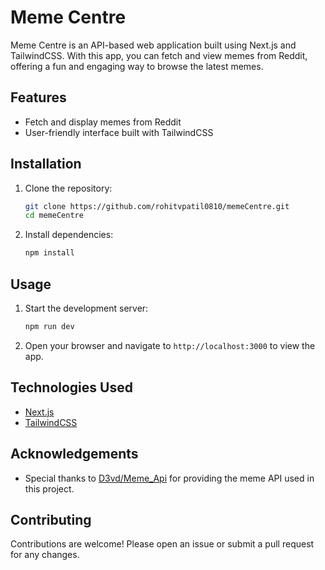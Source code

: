 # Meme Centre

Meme Centre is an API-based web application built using Next.js and TailwindCSS. With this app, you can fetch and view memes from Reddit, offering a fun and engaging way to browse the latest memes.

## Features

- Fetch and display memes from Reddit
- User-friendly interface built with TailwindCSS

## Installation

1. Clone the repository:
    ```bash
    git clone https://github.com/rohitvpatil0810/memeCentre.git
    cd memeCentre
    ```

2. Install dependencies:
    ```bash
    npm install
    ```

## Usage

1. Start the development server:
    ```bash
    npm run dev
    ```

2. Open your browser and navigate to `http://localhost:3000` to view the app.

## Technologies Used

- [Next.js](https://nextjs.org/)
- [TailwindCSS](https://tailwindcss.com/)

## Acknowledgements

- Special thanks to [D3vd/Meme_Api](https://github.com/D3vd/Meme_Api) for providing the meme API used in this project.

## Contributing

Contributions are welcome! Please open an issue or submit a pull request for any changes.
